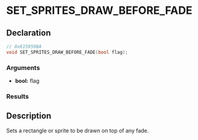 # SET_SPRITES_DRAW_BEFORE_FADE

## Declaration
```cpp
// 0x615959BA
void SET_SPRITES_DRAW_BEFORE_FADE(bool flag);
```

### Arguments
- **bool:** flag

### Results

## Description
Sets a rectangle or sprite to be drawn on top of any fade.